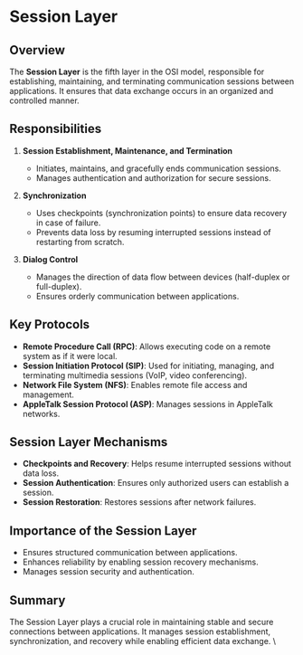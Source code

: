# Session Layer

## Overview
The **Session Layer** is the fifth layer in the OSI model, responsible for establishing, maintaining, and terminating communication sessions between applications. It ensures that data exchange occurs in an organized and controlled manner.

## Responsibilities
1. **Session Establishment, Maintenance, and Termination**
   - Initiates, maintains, and gracefully ends communication sessions.
   - Manages authentication and authorization for secure sessions.

2. **Synchronization**
   - Uses checkpoints (synchronization points) to ensure data recovery in case of failure.
   - Prevents data loss by resuming interrupted sessions instead of restarting from scratch.

3. **Dialog Control**
   - Manages the direction of data flow between devices (half-duplex or full-duplex).
   - Ensures orderly communication between applications.

## Key Protocols
- **Remote Procedure Call (RPC)**: Allows executing code on a remote system as if it were local.
- **Session Initiation Protocol (SIP)**: Used for initiating, managing, and terminating multimedia sessions (VoIP, video conferencing).
- **Network File System (NFS)**: Enables remote file access and management.
- **AppleTalk Session Protocol (ASP)**: Manages sessions in AppleTalk networks.

## Session Layer Mechanisms
- **Checkpoints and Recovery**: Helps resume interrupted sessions without data loss.
- **Session Authentication**: Ensures only authorized users can establish a session.
- **Session Restoration**: Restores sessions after network failures.

## Importance of the Session Layer
- Ensures structured communication between applications.
- Enhances reliability by enabling session recovery mechanisms.
- Manages session security and authentication.

## Summary
The Session Layer plays a crucial role in maintaining stable and secure connections between applications. It manages session establishment, synchronization, and recovery while enabling efficient data exchange.
\
